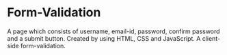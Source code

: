 # Form-Validation
A page which consists of username, email-id, password, confirm password and a submit button.
Created by using HTML, CSS and JavaScript.
A client-side form-validation.
